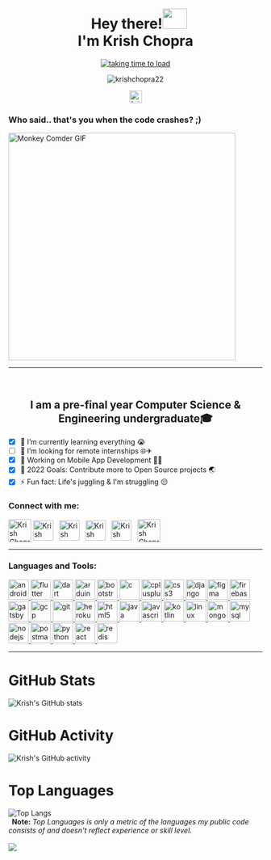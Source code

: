 <h1 align="center">&nbsp;&nbsp;Hey there!<img src="https://user-images.githubusercontent.com/77012237/210244709-b947f82a-5a1f-42cc-953f-254d3decb818.png" height="40" width="48"><br>I'm Krish Chopra </h1>

<p align="center">
<a href="https://github.com/KrishChopra22" target="blank"><img src="https://readme-typing-svg.herokuapp.com?color=7DF9FF&width=380&height=45&font=Roboto+Slab&size=24&lines=Open-Source+Enthusiast+❤️;Always+Learning+New+Things;Empowering+Others;Nice+To+Meet+You+🙃&style=bold&center=true" alt="taking time to load" /></a>
</p>

<p align="center"> <img src="https://komarev.com/ghpvc/?username=krishchopra22&label=Profile%20views&color=301930&style=bold" alt="krishchopra22" /> </p>
<p align="center"> <a href="https://twitter.com/krishchopra22" target="blank"><img src="https://img.shields.io/badge/Follow-@%20KrishChopra22-00acee?logo=twitter&style=social" height=25 alt="krishchopra22" /></a>
<br>



### Who said.. that's you when the code crashes? ;)<br>

<img align="center" alt="Monkey Comder GIF" src="https://user-images.githubusercontent.com/77012237/162477092-ec067cf6-a239-4b9b-8199-a009c645b2c2.gif" height="450"></p>
  
<hr>
<br>

<h2 align="center"> I am a pre-final year Computer Science & Engineering undergraduate🎓 

</h2>

- [x] 🌱 I’m currently learning everything 😭
- [ ] 👯 I’m looking for remote internships 🌐✈
- [x] 👀 Working on Mobile App Development 👨‍💻
- [x] 🥅 2022 Goals: Contribute more to Open Source projects 🌏
- [x] ⚡ Fun fact: Life's juggling & I'm struggling 😔

### Connect with me:


<a href="https://www.leetcode.com/krishchopra22" target="blank"><img align="center" src="https://user-images.githubusercontent.com/77012237/210643958-7173f831-4336-4c4b-b1f6-fa421c3086f4.png" alt="Krish Chopra" height="45" width="45" /></a>
<a href="https://twitter.com/krishchopra22" target="blank"><img align="center" src="https://user-images.githubusercontent.com/77012237/210644352-ed458dee-0c6b-47ad-ab95-6672e788def4.png" alt="Krish Chopra" height="40" width="40" /></a> &nbsp;
<a href="https://linkedin.com/in/krishchopra22" target="blank"><img align="center" src="https://user-images.githubusercontent.com/77012237/210644597-ea364b18-1651-4e92-abeb-9f342930757d.png" alt="Krish Chopra" height="40" width="40" /></a> &nbsp;
<a href="https://instagram.com/__s_e_c_r_e_t__a_r_t_i_s_t__" target="blank"><img align="center" src="https://user-images.githubusercontent.com/77012237/210645353-2f790d4d-9661-4a8a-a18e-c80ee457bc77.png" alt="Krish Chopra" height="40" width="40" /></a> &nbsp;
<a href="https://discord.gg/Krish#3024" target="blank"><img align="center" src="https://user-images.githubusercontent.com/77012237/210645740-52859ca4-2c11-47bc-aafd-f51688f2659d.png" alt="Krish Chopra" height="40" width="40" /></a> &nbsp;
<a href="https://www.youtube.com/@krishchopra22" target="blank"><img align="center" src="https://user-images.githubusercontent.com/77012237/210645957-302bafd6-9269-477e-a490-982aae1294db.png" alt="Krish Chopra" height="45" width="45" /></a>
<br/>
***

### Languages and Tools:
<p align="left"> <a href="https://developer.android.com" target="_blank" rel="noreferrer"> <img src="https://cdn-icons-png.flaticon.com/512/270/270780.png" alt="android" width="40" height="40"/> </a> <a href="https://flutter.dev" target="_blank" rel="noreferrer"> <img src="https://img.icons8.com/fluency/512/flutter.png" alt="flutter" width="40" height="40"/> <a href="https://dart.dev" target="_blank" rel="noreferrer"> <img src="https://img.icons8.com/color/512/dart.png" alt="dart" width="40" height="40"/> <a href="https://www.arduino.cc/" target="_blank" rel="noreferrer"> <img src="https://img.icons8.com/color/512/arduino.png" alt="arduino" width="40" height="40"/> <a href="https://getbootstrap.com" target="_blank" rel="noreferrer"> <img src="https://img.icons8.com/color/512/bootstrap.png" alt="bootstrap" width="40" height="40"/> </a> <a href="https://www.cprogramming.com/" target="_blank" rel="noreferrer"> <img src="https://img.icons8.com/fluency/512/c-programming.png" alt="c" width="40" height="40"/> </a> <a href="https://www.w3schools.com/cpp/" target="_blank" rel="noreferrer"> <img src="https://img.icons8.com/color/512/c-plus-plus-logo.png" alt="cplusplus" width="40" height="40"/> </a> <a href="https://www.w3schools.com/css/" target="_blank" rel="noreferrer"> <img src="https://img.icons8.com/fluency/512/css3.png" alt="css3" width="40" height="40"/> </a> <a href="https://www.djangoproject.com/" target="_blank" rel="noreferrer"> <img src="https://img.icons8.com/color/512/django.png" alt="django" width="40" height="40"/> </a> <a href="https://www.figma.com/" target="_blank" rel="noreferrer"> <img src="https://img.icons8.com/fluency/512/figma.png" alt="figma" width="40" height="40"/> </a> <a href="https://firebase.google.com/" target="_blank" rel="noreferrer"> <img src="https://img.icons8.com/color/512/firebase.png" alt="firebase" width="40" height="40"/> </a> <a href="https://www.gatsbyjs.com/" target="_blank" rel="noreferrer"> <img src="https://img.icons8.com/color/512/gatsbyjs.png" alt="gatsby" width="40" height="40"/> </a> <a href="https://cloud.google.com" target="_blank" rel="noreferrer"> <img src="https://img.icons8.com/color/512/google-cloud.png" alt="gcp" width="40" height="40"/> </a> <a href="https://git-scm.com/" target="_blank" rel="noreferrer"> <img src="https://img.icons8.com/color/512/git.png" alt="git" width="40" height="40"/> </a> <a href="https://heroku.com" target="_blank" rel="noreferrer"> <img src="https://img.icons8.com/color/512/heroku.png" alt="heroku" width="40" height="40"/> </a> <a href="https://www.w3.org/html/" target="_blank" rel="noreferrer"> <img src="https://img.icons8.com/color/512/html-5.png" alt="html5" width="40" height="40"/> </a> <a href="https://www.java.com" target="_blank" rel="noreferrer"> <img src="https://img.icons8.com/color/512/java-coffee-cup-logo.png" alt="java" width="40" height="40"/> </a> <a href="https://developer.mozilla.org/en-US/docs/Web/JavaScript" target="_blank" rel="noreferrer"> <img src="https://img.icons8.com/color/512/javascript.png" alt="javascript" width="40" height="40"/> </a> <a href="https://kotlinlang.org" target="_blank" rel="noreferrer"> <img src="https://img.icons8.com/color/512/kotlin.png" alt="kotlin" width="40" height="40"/> </a> <a href="https://www.linux.org/" target="_blank" rel="noreferrer"> <img src="https://img.icons8.com/color/512/linux.png" alt="linux" width="40" height="40"/> </a> <a href="https://www.mongodb.com/" target="_blank" rel="noreferrer"> <img src="https://img.icons8.com/external-tal-revivo-shadow-tal-revivo/512/external-mongodb-a-cross-platform-document-oriented-database-program-logo-shadow-tal-revivo.png" alt="mongodb" width="40" height="40"/> </a> <a href="https://www.mysql.com/" target="_blank" rel="noreferrer"> <img src="https://img.icons8.com/color/512/mysql-logo.png" alt="mysql" width="40" height="40"/> </a> <a href="https://nodejs.org" target="_blank" rel="noreferrer"> <img src="https://img.icons8.com/color/512/nodejs.png" alt="nodejs" width="40" height="40"/> </a> <a href="https://postman.com" target="_blank" rel="noreferrer"> <img src="https://user-images.githubusercontent.com/77012237/212114721-33d6ddd2-fe18-4ddb-b2fe-4d3e4ea79959.png" alt="postman" width="40" height="40"/> </a> <a href="https://www.python.org" target="_blank" rel="noreferrer"> <img src="https://img.icons8.com/fluency/512/python.png" alt="python" width="40" height="40"/> </a> <a href="https://reactjs.org/" target="_blank" rel="noreferrer"> <img src="https://img.icons8.com/plasticine/512/react.png" alt="react" width="40" height="40"/> </a> <a href="https://redis.io" target="_blank" rel="noreferrer"> <img src="https://img.icons8.com/color/512/redis.png" alt="redis" width="40" height="40"/> </a> </p>

<hr>

# GitHub Stats
![Krish's GitHub stats](https://github-readme-stats.vercel.app/api?username=KrishChopra22&show_icons=true&locale=en&theme=react&bg_color=0D1117&hide_border=true&color=15F4EE&icon_color=7DF9FF&custom_title=My%20GitHub%20Stats)

# GitHub Activity
![Krish's GitHub activity](https://github-readme-streak-stats.herokuapp.com/?user=KrishChopra22&layout=compact&langs_count=8&theme=highcontrast&hide_border=true&background=0D1117&currStreakLabel=7DF9FF&ring=7DF9FF&fire=15F4EE&sideLabels=7DF9FF)

# Top Languages 
![Top Langs](https://github-readme-stats.vercel.app/api/top-langs/?username=KrishChopra22&layout=compact&langs_count=10&theme=react&bg_color=0D1117&hide_border=true&color=7DF9FF)<br>
<b> &nbsp; Note:</b> <i>Top Languages is only a metric of the languages my public code consists of and doesn't reflect experience or skill level.</i>
<br><br>
![](https://activity-graph.herokuapp.com/graph?username=krishchopra22&theme=react-dark&bg_color=0D1117&hide_border=true&color=7DF9FF&line=7DF9FF)



[leetcode]: https://leetcode.com/krishchopra22
[twitter]: https://twitter.com/krishchopra22
[youtube]: https://www.youtube.com/@krishchopra22
[instagram]: https://instagram.com/__s_e_c_r_e_t__a_r_t_i_s_t__
[linkedin]: https://linkedin.com/in/krishchopra22
